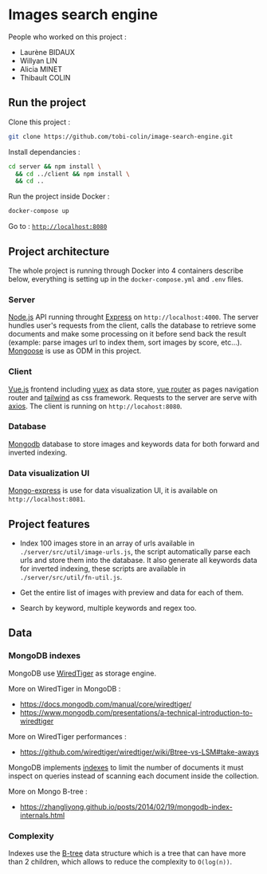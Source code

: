 # Images search engine

People who worked on this project :

- Laurène BIDAUX
- Willyan LIN
- Alicia MINET
- Thibault COLIN

## Run the project

Clone this project :

```sh
git clone https://github.com/tobi-colin/image-search-engine.git
```

Install dependancies :

```sh
cd server && npm install \
  && cd ../client && npm install \
  && cd ..
```

Run the project inside Docker :

```sh
docker-compose up
```

Go to : [`http://localhost:8080`](`http://localhost:8080`)

## Project architecture

The whole project is running through Docker into 4 containers describe below, everything is setting up in the `docker-compose.yml` and `.env` files.

### Server

[Node.js](https://nodejs.org/en/) API running throught [Express](https://expressjs.com/) on `http://localhost:4000`.
The server hundles user's requests from the client, calls the database to retrieve some documents and make some processing on it before send back the result (example: parse images url to index them, sort images by score, etc...).
[Mongoose](https://mongoosejs.com/) is use as ODM in this project.

### Client

[Vue.js](https://v3.vuejs.org/) frontend including [vuex](https://next.vuex.vuejs.org/) as data store, [vue router](https://next.router.vuejs.org/) as pages navigation router and [tailwind](https://tailwindcss.com/) as css framework.
Requests to the server are serve with [axios](https://github.com/axios/axios).
The client is running on `http://locahost:8080`.

### Database

[Mongodb](https://www.mongodb.com/) database to store images and keywords data for both forward and inverted indexing.

### Data visualization UI

[Mongo-express](https://github.com/mongo-express/mongo-express) is use for data visualization UI, it is available on `http://localhost:8081`.

## Project features

- Index 100 images store in an array of urls available in `./server/src/util/image-urls.js`, the script automatically parse each urls and store them into the database. It also generate all keywords data for inverted indexing, these scripts are available in `./server/src/util/fn-util.js`.

- Get the entire list of images with preview and data for each of them.

- Search by keyword, multiple keywords and regex too.  

## Data

### MongoDB indexes

MongoDB use [WiredTiger](https://source.wiredtiger.com/) as storage engine.

More on WiredTiger in MongoDB :

- <https://docs.mongodb.com/manual/core/wiredtiger/>
- <https://www.mongodb.com/presentations/a-technical-introduction-to-wiredtiger>

More on WiredTiger performances :

- <https://github.com/wiredtiger/wiredtiger/wiki/Btree-vs-LSM#take-aways>

MongoDB implements [indexes](https://docs.mongodb.com/manual/indexes/) to limit the number of documents it must inspect on queries instead of scanning each document inside the collection.

More on Mongo B-tree :

- <https://zhangliyong.github.io/posts/2014/02/19/mongodb-index-internals.html>

### Complexity

Indexes use the [B-tree](https://en.wikipedia.org/wiki/B-tree) data structure which is a tree that can have more than 2 children, which allows to reduce the complexity to `O(log(n))`.
